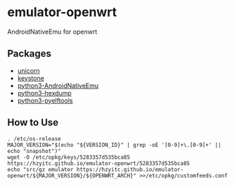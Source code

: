 # emulator-openwrt

AndroidNativeEmu for openwrt

## Packages

- [unicorn](https://github.com/unicorn-engine/unicorn)
- [keystone](https://github.com/keystone-engine/keystone)
- [python3-AndroidNativeEmu](https://github.com/AeonLucid/AndroidNativeEmu)
- [python3-hexdump](https://pypi.org/project/hexdump/)
- [python3-pyelftools](https://github.com/eliben/pyelftools)

## How to Use

```shell
. /etc/os-release
MAJOR_VERSION="$(echo "${VERSION_ID}" | grep -oE '[0-9]+\.[0-9]+' || echo "snapshot")"
wget -O /etc/opkg/keys/5283357d535bca85 https://hzyitc.github.io/emulator-openwrt/5283357d535bca85
echo "src/gz emulator https://hzyitc.github.io/emulator-openwrt/${MAJOR_VERSION}/${OPENWRT_ARCH}" >>/etc/opkg/customfeeds.conf
```
